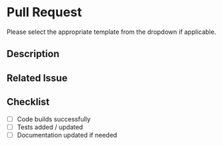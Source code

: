 # Pull Request

Please select the appropriate template from the dropdown if applicable.

## Description
<!-- Briefly describe your changes -->

## Related Issue
<!-- Link the issue this PR addresses -->

## Checklist
- [ ] Code builds successfully
- [ ] Tests added / updated
- [ ] Documentation updated if needed
